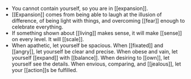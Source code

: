 - You cannot contain yourself, so you are in [[expansion]].
- [[Expansion]] comes from being able to laugh at the illusion of difference, of being light with things, and overcoming [[fear]] enough to celebrate everything.
- If something shown about [[living]] makes sense, it will make [[sense]] on every level. It will [[scale]].
- When apathetic, let yourself be spacious. When [[fixated]] and [[angry]], let yourself be clear and precise. When obese and vain, let yourself [[expand]] with [[balance]]. When desiring to [[own]], let yourself see the details. When envious, comparing, and [[jealous]], let your [[action]]s be fulfilled.